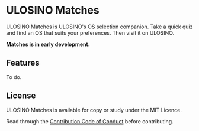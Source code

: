 # ULOSINO Matches

ULOSINO Matches is ULOSINO's OS selection companion. Take a quick quiz and find an OS that suits your preferences. Then visit it on ULOSINO.

**Matches is in early development.**

## Features

To do.

## License

ULOSINO Matches is available for copy or study under the MIT Licence.

Read through the [Contribution Code of Conduct](https://github.com/ulosino/.github/blob/main/CODE_OF_CONDUCT.md) before contributing.
